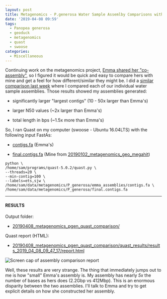 ```yaml
---
layout: post
title: Metagenomics - P.generosa Water Sample Assemlby Comparisons with Quast
date: '2019-04-08 09:59'
tags:
  - Panopea generosa
  - geoduck
  - metagenomics
  - quast
  - swoose
categories:
  - Miscellaneous
---
```

Continuing work on the metagenomics project, [Emma shared her "co-assembly"](https://github.com/RobertsLab/resources/issues/647), so I figured it would be quick and easy to compare hers with mine and get a feel for how different/similar they might be. I did a [similar comparison last week](https://robertslab.github.io/sams-notebook/2019/04/03/Metagenomics-Geoduck-Water-Sample-Assembly-Comparisons-with-MetaQuast.html) where I compared each of our individual water sample assemblies. Those results showed my assemblies generated:

- significantly larger "largest contigs" (10 - 50x larger than Emma's)

- larger N50 values (~2x larger than Emma's)

- total length in bps (~1.5x more than Emma's)

So, I ran Quast on my computer (swoose - Ubuntu 16.04LTS) with the following input FastAs:

- [contigs.fa](http://eagle.fish.washington.edu/oyster/metagenomics_2019/contigs.fa) (Emma's)

- [final.contigs.fa](http://gannet.fish.washington.edu/Atumefaciens/20190102_metagenomics_geo_megahit/megahit_out/final.contigs.fa) (Mine from [20190102_metagenomics_geo_megahit](https://robertslab.github.io/sams-notebook/2019/01/02/Metagenome-Assembly-P.generosa-Water-Sample-HiSeqX-Data-Using-Megahit.html))

```shell
python \
/home/sam/programs/quast-5.0.2/quast.py \
--threads=20 \
--min-contig=100 \
--labels=ets,sjw \
/home/sam/data/metagenomics/P_generosa/emma_assemblies/contigs.fa \
/home/sam/data/metagenomics/P_generosa/final.contigs.fa
```

---

#### RESULTS

Output folder:

- [20190408_metagenomics_pgen_quast_comparison/](http://gannet.fish.washington.edu/Atumefaciens/20190408_metagenomics_pgen_quast_comparison/)

Quast report (HTML):

- [20190408_metagenomics_pgen_quast_comparison/quast_results/results_2019_04_08_09_47_17/report.html](http://gannet.fish.washington.edu/Atumefaciens/20190408_metagenomics_pgen_quast_comparison/quast_results/results_2019_04_08_09_47_17/report.html)


![Screen cap of assembly comparison report](https://github.com/RobertsLab/sams-notebook/blob/master/images/screencaps/20190408_metagenomics_pgen_quast-01.png?raw=true)

Well, these results are very strange. The thing that immediately jumps out to me is how "small" Emma's assembly is. My assembly has nearly _5x_ the number of bases as hers does (2.2Gbp vs 412Mbp). This is an enormous disparity between the two assemblies. I'll talk to Emma and try to get explicit details on how she constructed her assembly.
